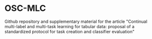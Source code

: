 # OSC-MLC
Github repository and supplementary material for the article "Continual multi-label and multi-task learning for tabular data: proposal of a standardized protocol for task creation and classifier evaluation"
